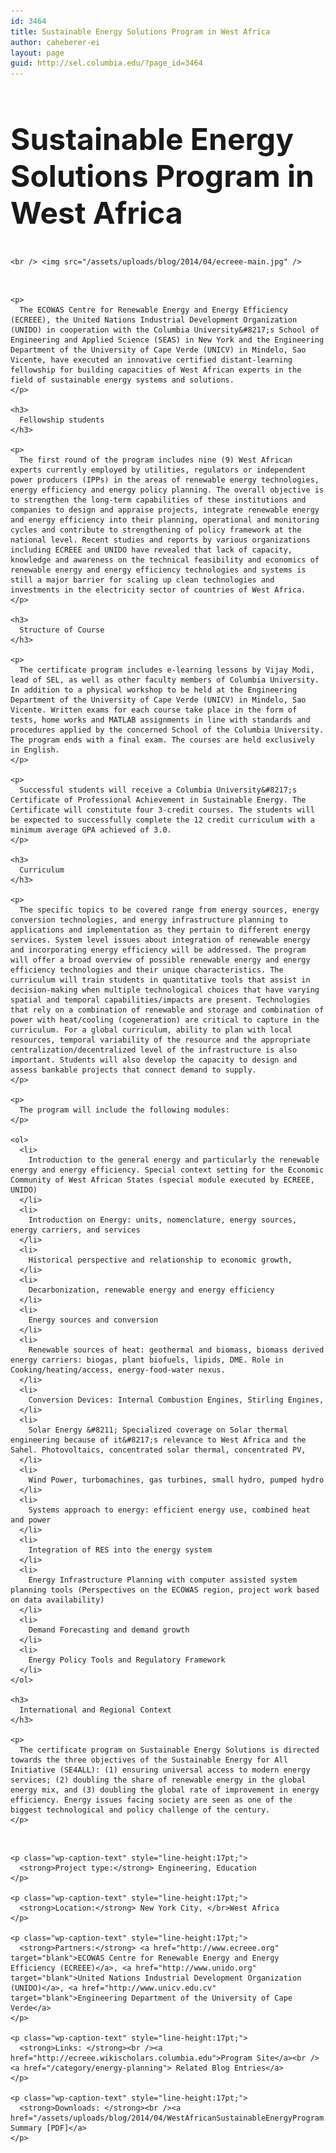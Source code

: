 ```yaml
---
id: 3464
title: Sustainable Energy Solutions Program in West Africa
author: caheberer-ei
layout: page
guid: http://sel.columbia.edu/?page_id=3464
---
```

<div class="row-fluid">
  <div class="span12">
    <h2 style="font-size:48px !important;">
      Sustainable Energy Solutions Program in West Africa
    </h2>
    
    <br /> <img src="/assets/uploads/blog/2014/04/ecreee-main.jpg" />
  </div>
</div>

<div class="row-fluid">
  <div class="span9">
    <br /> 
    
    <p>
      The ECOWAS Centre for Renewable Energy and Energy Efficiency (ECREEE), the United Nations Industrial Development Organization (UNIDO) in cooperation with the Columbia University&#8217;s School of Engineering and Applied Science (SEAS) in New York and the Engineering Department of the University of Cape Verde (UNICV) in Mindelo, Sao Vicente, have executed an innovative certified distant-learning fellowship for building capacities of West African experts in the field of sustainable energy systems and solutions.
    </p>
    
    <h3>
      Fellowship students
    </h3>
    
    <p>
      The first round of the program includes nine (9) West African experts currently employed by utilities, regulators or independent power producers (IPPs) in the areas of renewable energy technologies, energy efficiency and energy policy planning. The overall objective is to strengthen the long-term capabilities of these institutions and companies to design and appraise projects, integrate renewable energy and energy efficiency into their planning, operational and monitoring cycles and contribute to strengthening of policy framework at the national level. Recent studies and reports by various organizations including ECREEE and UNIDO have revealed that lack of capacity, knowledge and awareness on the technical feasibility and economics of renewable energy and energy efficiency technologies and systems is still a major barrier for scaling up clean technologies and investments in the electricity sector of countries of West Africa.
    </p>
    
    <h3>
      Structure of Course
    </h3>
    
    <p>
      The certificate program includes e-learning lessons by Vijay Modi, lead of SEL, as well as other faculty members of Columbia University. In addition to a physical workshop to be held at the Engineering Department of the University of Cape Verde (UNICV) in Mindelo, Sao Vicente. Written exams for each course take place in the form of tests, home works and MATLAB assignments in line with standards and procedures applied by the concerned School of the Columbia University. The program ends with a final exam. The courses are held exclusively in English.
    </p>
    
    <p>
      Successful students will receive a Columbia University&#8217;s Certificate of Professional Achievement in Sustainable Energy. The Certificate will constitute four 3-credit courses. The students will be expected to successfully complete the 12 credit curriculum with a minimum average GPA achieved of 3.0.
    </p>
    
    <h3>
      Curriculum
    </h3>
    
    <p>
      The specific topics to be covered range from energy sources, energy conversion technologies, and energy infrastructure planning to applications and implementation as they pertain to different energy services. System level issues about integration of renewable energy and incorporating energy efficiency will be addressed. The program will offer a broad overview of possible renewable energy and energy efficiency technologies and their unique characteristics. The curriculum will train students in quantitative tools that assist in decision-making when multiple technological choices that have varying spatial and temporal capabilities/impacts are present. Technologies that rely on a combination of renewable and storage and combination of power with heat/cooling (cogeneration) are critical to capture in the curriculum. For a global curriculum, ability to plan with local resources, temporal variability of the resource and the appropriate centralization/decentralized level of the infrastructure is also important. Students will also develop the capacity to design and assess bankable projects that connect demand to supply.
    </p>
    
    <p>
      The program will include the following modules:
    </p>
    
    <ol>
      <li>
        Introduction to the general energy and particularly the renewable energy and energy efficiency. Special context setting for the Economic Community of West African States (special module executed by ECREEE, UNIDO)
      </li>
      <li>
        Introduction on Energy: units, nomenclature, energy sources, energy carriers, and services
      </li>
      <li>
        Historical perspective and relationship to economic growth,
      </li>
      <li>
        Decarbonization, renewable energy and energy efficiency
      </li>
      <li>
        Energy sources and conversion
      </li>
      <li>
        Renewable sources of heat: geothermal and biomass, biomass derived energy carriers: biogas, plant biofuels, lipids, DME. Role in Cooking/heating/access, energy-food-water nexus.
      </li>
      <li>
        Conversion Devices: Internal Combustion Engines, Stirling Engines,
      </li>
      <li>
        Solar Energy &#8211; Specialized coverage on Solar thermal engineering because of it&#8217;s relevance to West Africa and the Sahel. Photovoltaics, concentrated solar thermal, concentrated PV,
      </li>
      <li>
        Wind Power, turbomachines, gas turbines, small hydro, pumped hydro
      </li>
      <li>
        Systems approach to energy: efficient energy use, combined heat and power
      </li>
      <li>
        Integration of RES into the energy system
      </li>
      <li>
        Energy Infrastructure Planning with computer assisted system planning tools (Perspectives on the ECOWAS region, project work based on data availability)
      </li>
      <li>
        Demand Forecasting and demand growth
      </li>
      <li>
        Energy Policy Tools and Regulatory Framework
      </li>
    </ol>
    
    <h3>
      International and Regional Context
    </h3>
    
    <p>
      The certificate program on Sustainable Energy Solutions is directed towards the three objectives of the Sustainable Energy for All Initiative (SE4ALL): (1) ensuring universal access to modern energy services; (2) doubling the share of renewable energy in the global energy mix, and (3) doubling the global rate of improvement in energy efficiency. Energy issues facing society are seen as one of the biggest technological and policy challenge of the century.
    </p>
  </div>
  
  <div class="span3">
    <br /> 
    
    <p class="wp-caption-text" style="line-height:17pt;">
      <strong>Project type:</strong> Engineering, Education
    </p>
    
    <p class="wp-caption-text" style="line-height:17pt;">
      <strong>Location:</strong> New York City, </br>West Africa
    </p>
    
    <p class="wp-caption-text" style="line-height:17pt;">
      <strong>Partners:</strong> <a href="http://www.ecreee.org" target="blank">ECOWAS Centre for Renewable Energy and Energy Efficiency (ECREEE)</a>, <a href="http://www.unido.org" target="blank">United Nations Industrial Development Organization (UNIDO)</a>, <a href="http://www.unicv.edu.cv" target="blank">Engineering Department of the University of Cape Verde</a>
    </p>
    
    <p class="wp-caption-text" style="line-height:17pt;">
      <strong>Links: </strong><br /><a href="http://ecreee.wikischolars.columbia.edu">Program Site</a><br /><a href="/category/energy-planning"> Related Blog Entries</a>
    </p>
    
    <p class="wp-caption-text" style="line-height:17pt;">
      <strong>Downloads: </strong><br /><a href="/assets/uploads/blog/2014/04/WestAfricanSustainableEnergyProgram.pdf">Project Summary [PDF]</a>
    </p>
  </div>
</div>